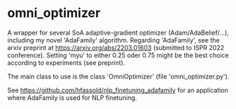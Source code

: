 # omni_optimizer
A wrapper for several SoA adaptive-gradient optimizer (Adam/AdaBelief/...), including my novel 'AdaFamily' algorithm.
Regarding 'AdaFamily', see the arxiv preprint at https://arxiv.org/abs/2203.01603 (submitted to ISPR 2022 conference).
Setting 'myu' to either 0.25 oder 0.75 might be the best choice according to experiments (see preprint).

The main class to use is the class 'OmniOptimizer' (file 'omni_optimizer.py').

See https://github.com/hfassold/nlp_finetuning_adafamily for an application where AdaFamily is used for NLP finetuning.
